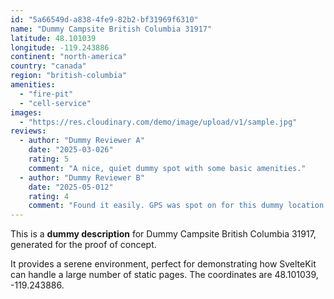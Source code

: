 ```yaml
---
id: "5a66549d-a838-4fe9-82b2-bf31969f6310"
name: "Dummy Campsite British Columbia 31917"
latitude: 48.101039
longitude: -119.243886
continent: "north-america"
country: "canada"
region: "british-columbia"
amenities:
  - "fire-pit"
  - "cell-service"
images:
  - "https://res.cloudinary.com/demo/image/upload/v1/sample.jpg"
reviews:
  - author: "Dummy Reviewer A"
    date: "2025-03-026"
    rating: 5
    comment: "A nice, quiet dummy spot with some basic amenities."
  - author: "Dummy Reviewer B"
    date: "2025-05-012"
    rating: 4
    comment: "Found it easily. GPS was spot on for this dummy location."
---
```


This is a **dummy description** for Dummy Campsite British Columbia 31917, generated for the proof of concept.

It provides a serene environment, perfect for demonstrating how SvelteKit can handle a large number of static pages. The coordinates are 48.101039, -119.243886.
